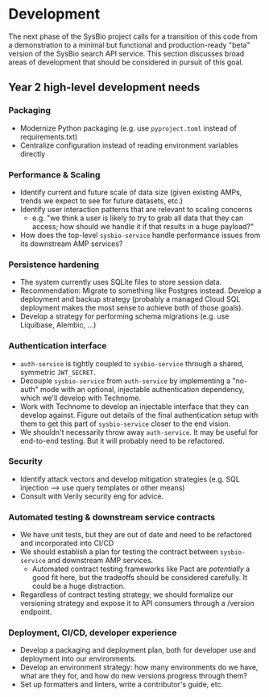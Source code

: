 # Development
The next phase of the SysBio project calls for a transition of this code from a demonstration to a minimal but functional and production-ready "beta" version of the SysBio search API service. This section discusses broad areas of development that should be considered in pursuit of this goal.

## Year 2 high-level development needs

### Packaging
- Modernize Python packaging (e.g. use `pyproject.toml` instead of requirements.txt)
- Centralize configuration instead of reading environment variables directly

### Performance & Scaling
- Identify current and future scale of data size (given existing AMPs, trends we expect to see for future datasets, etc.)
- Identify user interaction patterns that are relevant to scaling concerns 
	- e.g. "we think a user is likely to try to grab all data that they can access; how should we handle it if that results in a huge payload?"
- How does the top-level `sysbio-service` handle performance issues from its downstream AMP services?

### Persistence hardening
- The system currently uses SQLite files to store session data. 
- Recommendation: Migrate to something like Postgres instead. Develop a deployment and backup strategy (probably a managed Cloud SQL deployment makes the most sense to achieve both of those goals). 
- Develop a strategy for performing schema migrations (e.g. use Liquibase, Alembic, ...)

### Authentication interface
- `auth-service` is tightly coupled to `sysbio-service` through a shared, symmetric `JWT_SECRET`.
- Decouple `sysbio-service` from `auth-service` by implementing a "no-auth" mode with an optional, injectable authentication dependency, which we'll develop with Technome.
- Work with Technome to develop an injectable interface that they can develop against. Figure out details of the final authentication setup with them to get this part of `sysbio-service` closer to the end vision.
- We shouldn't necessarily throw away `auth-service`. It may be useful for end-to-end testing. But it will probably need to be refactored.

### Security
- Identify attack vectors and develop mitigation strategies (e.g. SQL injection --> use query templates or other means)
- Consult with Verily security eng for advice.

### Automated testing & downstream service contracts
- We have unit tests, but they are out of date and need to be refactored and incorporated into CI/CD
- We should establish a plan for testing the contract between `sysbio-service` and downstream AMP services. 
	- Automated contract testing frameworks like Pact are *potentially* a good fit here, but the tradeoffs should be considered carefully. It could be a huge distraction.
- Regardless of contract testing strategy, we should formalize our versioning strategy and expose it to API consumers through a /version endpoint.

### Deployment, CI/CD, developer experience
- Develop a packaging and deployment plan, both for developer use and deployment into our environments.
- Develop an environment strategy: how many environments do we have, what are they for, and how do new versions progress through them?
- Set up formatters and linters, write a contributor's guide, etc.

